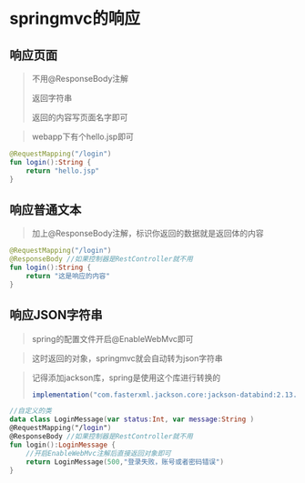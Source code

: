 # springmvc的响应

## 响应页面

> 不用@ResponseBody注解
>
> 返回字符串
>
> 返回的内容写页面名字即可

> webapp下有个hello.jsp即可

```kotlin
@RequestMapping("/login")
fun login():String {
    return "hello.jsp"
}
```

## 响应普通文本

> 加上@ResponseBody注解，标识你返回的数据就是返回体的内容

```kotlin
@RequestMapping("/login")
@ResponseBody //如果控制器是RestController就不用
fun login():String {
    return "这是响应的内容"
}
```

## 响应JSON字符串

> spring的配置文件开启@EnableWebMvc即可

> 这时返回的对象，springmvc就会自动转为json字符串

> 记得添加jackson库，spring是使用这个库进行转换的
>
> ```groovy
> implementation("com.fasterxml.jackson.core:jackson-databind:2.13.2.2")
> ```

```kotlin
//自定义的类
data class LoginMessage(var status:Int, var message:String )
@RequestMapping("/login")
@ResponseBody //如果控制器是RestController就不用
fun login():LoginMessage {
    //开启EnableWebMvc注解后直接返回对象即可
    return LoginMessage(500,"登录失败，账号或者密码错误")
}
```